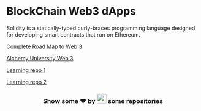 # BlockChain Web3 dApps

Solidity is a statically-typed curly-braces programming language designed for developing smart contracts that run on Ethereum.

[Complete Road Map to Web 3](https://www.web3.university/tracks/road-to-web3)

[Alchemy University Web 3](https://university.alchemy.com/#eth-bootcamp)

[Learning repo 1](https://github.com/panaverse/learn-nextjs/blob/main/stepxx_web3/)

[Learning repo 2](https://github.com/panaverse/defi-dapps-solidity-smart-contracts)

<h3 align="center">Show some ❤ by <img src="https://imgur.com/o7ncZFp.jpg" height=25px width=25px> some repositories</h3>
